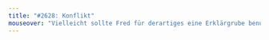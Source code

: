 ```yaml
---
title: "#2628: Konflikt"
mouseover: "Vielleicht sollte Fred für derartiges eine Erklärgrube benutzen."
---
```


